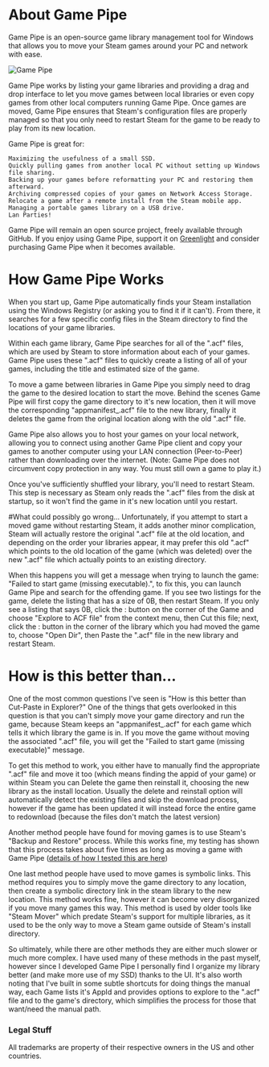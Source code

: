 # About Game Pipe
Game Pipe is an open-source game library management tool for Windows that allows you to move your Steam games around your PC and network with ease.

![Game Pipe](http://images.akamai.steamusercontent.com/ugc/311117057225768758/6158E4EDA2CE12E3C07FB652A32DE7D91F0B38E7/?interpolation=lanczos-none&output-format=jpeg&output-quality=95&fit=inside|637:358&composite-to%3D%2A%2C%2A%7C637%3A358&background-color=black)

Game Pipe works by listing your game libraries and providing a drag and drop interface to let you move games between local libraries or even copy games from other local computers running Game Pipe. Once games are moved, Game Pipe ensures that Steam's configuration files are properly managed so that you only need to restart Steam for the game to be ready to play from its new location.

Game Pipe is great for:

    Maximizing the usefulness of a small SSD.
    Quickly pulling games from another local PC without setting up Windows file sharing.
    Backing up your games before reformatting your PC and restoring them afterward.
    Archiving compressed copies of your games on Network Access Storage.
    Relocate a game after a remote install from the Steam mobile app.
    Managing a portable games library on a USB drive.
    Lan Parties! 


Game Pipe will remain an open source project, freely available through GitHub. If you enjoy using Game Pipe, support it on [Greenlight](http://steamcommunity.com/sharedfiles/filedetails/?id=630526624) and consider purchasing Game Pipe when it becomes available.

# How Game Pipe Works
When you start up, Game Pipe automatically finds your Steam installation using the Windows Registry (or asking you to find it if it can't). From there, it searches for a few specific config files in the Steam directory to find the locations of your game libraries.

Within each game library, Game Pipe searches for all of the ".acf" files, which are used by Steam to store information about each of your games. Game Pipe uses these ".acf" files to quickly create a listing of all of your games, including the title and estimated size of the game.

To move a game between libraries in Game Pipe you simply need to drag the game to the desired location to start the move. Behind the scenes Game Pipe will first copy the game directory to it's new location, then it will move the corresponding "appmanifest_<appid>.acf" file to the new library, finally it deletes the game from the original location along with the old ".acf" file. 

Game Pipe also allows you to host your games on your local network, allowing you to connect using another Game Pipe client and copy your games to another computer using your LAN connection (Peer-to-Peer) rather than downloading over the internet. (Note: Game Pipe does not circumvent copy protection in any way. You must still own a game to play it.)

Once you've sufficiently shuffled your library, you'll need to restart Steam. This step is necessary as Steam only reads the ".acf" files from the disk at startup, so it won't find the game in it's new location until you restart. 

#What could possibly go wrong...
Unfortunately, if you attempt to start a moved game without restarting Steam, it adds another minor complication, Steam will actually restore the original ".acf" file at the old location, and depending on the order your libraries appear, it may prefer this old ".acf" which points to the old location of the game (which was deleted) over the new ".acf" file which actually points to an existing directory. 

When this happens you will get a message when trying to launch the game: "Failed to start game (missing executable).", to fix this, you can launch Game Pipe and search for the offending game. If you see two listings for the game, delete the listing that has a size of 0B, then restart Steam. If you only see a listing that says 0B, click the : button on the corner of the Game and choose "Explore to ACF file" from the context menu, then Cut this file; next, click the : button in the corner of the library which you had moved the game to, choose "Open Dir", then Paste the ".acf" file in the new library and restart Steam.


# How is this better than...
One of the most common questions I've seen is "How is this better than Cut-Paste in Explorer?" One of the things that gets overlooked in this question is that you can't simply move your game directory and run the game, because Steam keeps an "appmanifest_<appid>.acf" for each game which tells it which library the game is in. If you move the game without moving the associated ".acf" file, you will get the "Failed to start game (missing executable)" message. 

To get this method to work, you either have to manually find the appropriate ".acf" file and move it too (which means finding the appid of your game) or within Steam you can Delete the game then reinstall it, choosing the new library as the install location. Usually the delete and reinstall option will automatically detect the existing files and skip the download process, however if the game has been updated it will instead force the entire game to redownload (because the files don't match the latest version)

Another method people have found for moving games is to use Steam's "Backup and Restore" process. While this works fine, my testing has shown that this process takes about five times as long as moving a game with Game Pipe ([details of how I tested this are here](https://www.reddit.com/r/pcmasterrace/comments/49cnsc/are_you_tired_of_reinstalling_your_steam_games_i/d0qtq6i))

One last method people have used to move games is symbolic links. This method requires you to simply move the game directory to any location, then create a symbolic directory link in the steam library to the new location. This method works fine, however it can become very disorganized if you move many games this way. This method is used by older tools like "Steam Mover" which predate Steam's support for multiple libraries, as it used to be the only way to move a Steam game outside of Steam's install directory. 

So ultimately, while there are other methods they are either much slower or much more complex. I have used many of these methods in the past myself, however since I developed Game Pipe I personally find I organize my library better (and make more use of my SSD) thanks to the UI. It's also worth noting that I've built in some subtle shortcuts for doing things the manual way, each Game lists it's AppId and provides options to explore to the ".acf" file and to the game's directory, which simplifies the process for those that want/need the manual path.


### Legal Stuff

All trademarks are property of their respective owners in the US and other countries.
